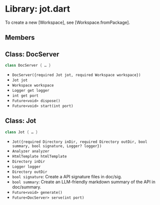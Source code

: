 # Library: jot.dart

To create a new [Workspace], see [Workspace.fromPackage].

## Members

## Class: DocServer

```dart
class DocServer { … }
```

- `DocServer({required Jot jot, required Workspace workspace})`
- `Jot jot`
- `Workspace workspace`
- `Logger get logger`
- `int get port`
- `Future<void> dispose()`
- `Future<void> start(int port)`

## Class: Jot

```dart
class Jot { … }
```

- `Jot({required Directory inDir, required Directory outDir, bool summary, bool signature, Logger? logger})`
- `Analyzer analyzer`
- `HtmlTemplate htmlTemplate`
- `Directory inDir`
- `Logger logger`
- `Directory outDir`
- `bool signature`: Create a API signature files in doc/sig.
- `bool summary`:
  Create an LLM-friendly markdown summary of the API in doc/summary.
- `Future<void> generate()`
- `Future<DocServer> serve(int port)`
